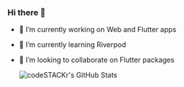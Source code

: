 ### Hi there 👋

- 🔭 I’m currently working on Web and Flutter apps
- 🌱 I’m currently learning Riverpod
- 👯 I’m looking to collaborate on Flutter packages

  <img align="left" alt="codeSTACKr's GitHub Stats" src="https://github-readme-stats.codestackr.vercel.app/api?username=iChicago&show_icons=true&hide_border=true" />

